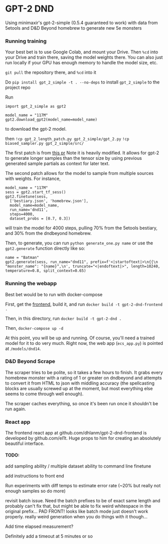 # GPT-2 DND

Using minimaxir's gpt-2-simple (0.5.4 guaranteed to work) with data from 5etools and D&D Beyond homebrew to generate new 5e monsters

### Running training

Your best bet is to use Google Colab, and mount your Drive. Then `%cd` into your Drive and train there, saving the model weights there. You can also just run locally if your GPU has enough memory to handle the model size, etc.

`git pull` the repository there, and `%cd` into it

Do `pip install gpt_2_simple -t . --no-deps` to install `gpt_2_simple` to the project repo

Run 

```
import gpt_2_simple as gpt2

model_name = "117M"
gpt2.download_gpt2(model_name=model_name)
```

to download the gpt-2 model. 

then
`!cp gpt_2_length_patch.py gpt_2_simple/gpt_2.py`
`!cp biased_sampler.py gpt_2_simple/src/`

The first patch is from [this pr](https://github.com/minimaxir/gpt-2-simple/blob/5053cf593e8738e04a0e3ae0d576868df4d611be/gpt_2_simple/gpt_2.py) Note it is heavily modified. It allows for gpt-2 to generate longer samples than the tensor size by using previous generated sample partials as context for later text.

The second patch allows for the model to sample from multiple sources with weights. For instance, 

```
model_name = "117M"
sess = gpt2.start_tf_sess()
gpt2.finetune(sess,
  ['bestiary.json', 'homebrew.json'],
  model_name=model_name,
  run_name='dnd11',
  steps=4000,
  dataset_probs = [0.7, 0.3])
```

will train the model for 4000 steps, pulling 70% from the 5etools bestiary, and 30% from the dndbeyond homebrew.

Then, to generate, you can run `python generate_one.py name` or use the `gpt2.generate` function directly like so:

```
name = "Batman"
gpt2.generate(sess, run_name="dnd11", prefix=f'<|startoftext|>\n{{\n    "monster_name": "{name}",\n', truncate="<|endoftext|>", length=10240, temperature=0.8, split_context=0.65)
```

### Running the webapp

Best bet would be to run with docker-compose

First, get the [frontend](github.com/dhlanm/gpt-2-dnd-frontend), build it, and run `docker build -t gpt-2-dnd-frontend .`

Then, in this directory, run `docker build -t gpt-2-dnd .`

Then, `docker-compose up -d`

At this point, you will be up and running. Of course, you'll need a trained model for it to do very much. Right now, the web app (`ecs_app.py`) is pointed at `/models/dnd14`. 

### D&D Beyond Scrape

The scraper tries to be polite, so it takes a few hours to finish. It grabs every homebrew monster with a rating of 1 or greater on dndbeyond and attempts to convert it from HTML to json with middling accuracy (the spellcasting blocks are usually screwed up at the moment, but most everything else seems to come through well enough).

The scraper caches everything, so once it's been run once it shouldn't be run again. 

### React app

The frontend react app at github.com/dhlanm/gpt-2-dnd-frontend is developed by github.com/el1t. Huge props to him for creating an absolutely beautiful interface. 


#### TODO: 
add sampling ability / multiple dataset ability to command line finetune

add instructions to front end

Run experiments with diff temps to estimate error rate (~20% but really not enough samples so do more)

revisit batch issue. Need the batch prefixes to be of exact same length and probably can't fix that, but might be able to fix weird whitespace in the original prefix...
PAD FRONT!
looks like batch mode just doesn't work properly. really weird generation when you do things with it though...

Add time elapsed measurement?

Definitely add a timeout at 5 minutes or so


